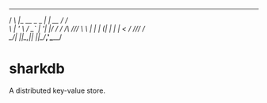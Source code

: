 
 __ _                _        ___  ___ 
 / _\ |__   __ _ _ __| | __   /   \/ __\
 \ \| '_ \ / _` | '__| |/ /  / /\ /__\//
 _\ \ | | | (_| | |  |   <  / /_// \/  \
 \__/_| |_|\__,_|_|  |_|\_\/___,'\_____/
                                        

# sharkdb
A distributed key-value store.
